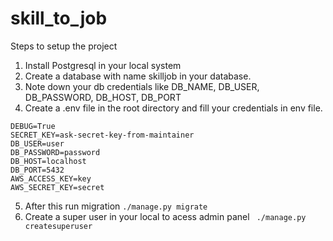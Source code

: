 # skill_to_job

Steps to setup the project
1. Install Postgresql in your local system
2. Create a database with name skilljob in your database.
3. Note down your db credentials like DB_NAME, DB_USER, DB_PASSWORD, DB_HOST, DB_PORT
4. Create a .env file in the root directory and fill your credentials in env file.

```
DEBUG=True
SECRET_KEY=ask-secret-key-from-maintainer
DB_USER=user
DB_PASSWORD=password
DB_HOST=localhost
DB_PORT=5432
AWS_ACCESS_KEY=key
AWS_SECRET_KEY=secret
```
5. After this run migration
``./manage.py migrate``
6. Create a super user in your local to acess admin panel
`` ./manage.py createsuperuser``